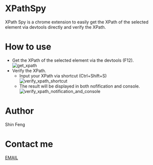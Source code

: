 XPathSpy
========

XPath Spy is a chrome extension to easily get the XPath of the selected element via devtools directly and verify the XPath.

# How to use
* Get the XPath of the selected element via the devtools (F12).<br />
![get_xpath](https://github.com/ShinFK/XPathSpy/tree/master/screenshots/get_xpath.jpg)
* Verify the XPath.<br />
	* Input your XPath via shortcut (Ctrl+Shift+S)<br />
	![verify_xpath_shortcut](https://github.com/ShinFK/XPathSpy/tree/master/screenshots/verify_xpath_shortcut.jpg)
	* The result will be displayed in both nofification and console.<br />
	![verify_xpath_notification_and_console](https://github.com/ShinFK/XPathSpy/tree/master/screenshots/verify_xpath_notification_and_console.jpg)

# Author
Shin Feng

# Contact me
[EMAIL](shin.f.kan@gmail.com)
